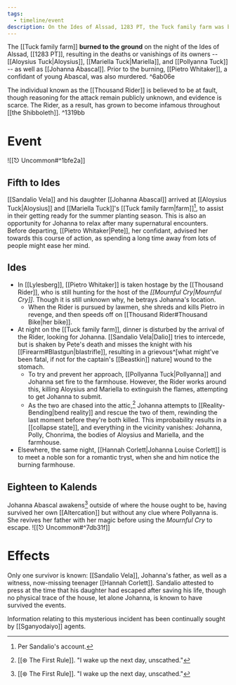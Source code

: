 ```yaml
---
tags:
  - timeline/event
description: On the Ides of Alssad, 1283 PT, the Tuck family farm was burnt to the ground.
---
```


The [[Tuck family farm]] **burned to the ground** on the night of the Ides of Alssad, [[1283 PT]], resulting in the deaths or vanishings of its owners -- [[Aloysius Tuck|Aloysius]], [[Mariella Tuck|Mariella]], and [[Pollyanna Tuck]] --  as well as [[Johanna Abascal]]. Prior to the burning, [[Pietro Whitaker]], a confidant of young Abascal, was also murdered. ^6ab06e

The individual known as the [[Thousand Rider]] is believed to be at fault, though reasoning for the attack remain publicly unknown, and evidence is scarce. The Rider, as a result, has grown to become infamous throughout [[the Shibboleth]]. ^1319bb

# Event
![[⎋ Uncommon#^1bfe2a]]
## Fifth to Ides
[[Sandalio Vela]] and his daughter [[Johanna Abascal]] arrived at [[Aloysius Tuck|Aloysius]] and [[Mariella Tuck]]'s [[Tuck family farm|farm]][^1], to assist in their getting ready for the summer planting season. This is also an opportunity for Johanna to relax after many supernatural encounters. Before departing, [[Pietro Whitaker|Pete]], her confidant, advised her towards this course of action, as spending a long time away from lots of people might ease her mind.
## Ides
* In [[Lylesberg]], [[Pietro Whitaker]] is taken hostage by the [[Thousand Rider]], who is still hunting for the host of the *[[Mournful Cry|Mournful Cry]]*. Though it is still unknown why, he betrays Johanna's location. 
	* When the Rider is pursued by lawmen, she shreds and kills Pietro in revenge, and then speeds off on [[Thousand Rider#Thousand Bike|her bike]].
* At night on the [[Tuck family farm]], dinner is disturbed by the arrival of the Rider, looking for Johanna. [[Sandalio Vela|Dalio]] tries to intercede, but is shaken by Pete's death and misses the knight with his [[Firearm#Blastgun|blastrifle]], resulting in a grievous^[what might've been fatal, if not for the captain's [[Beastkin]] nature] wound to the stomach. 
	* To try and prevent her approach, [[Pollyanna Tuck|Pollyanna]] and Johanna set fire to the farmhouse. However, the Rider works around this, killing Aloysius and Mariella to extinguish the flames, attempting to get Johanna to submit. 
	* As the two are chased into the attic,[^2] Johanna attempts to [[Reality-Bending|bend reality]] and rescue the two of them, rewinding the last moment before they're both killed. This improbability results in a [[collapse state]], and everything in the vicinity vanishes: Johanna, Polly, Chonrima, the bodies of Aloysius and Mariella, and the farmhouse.
* Elsewhere, the same night, [[Hannah Corlett|Johanna Louise Corlett]] is to meet a noble son for a romantic tryst, when she and him notice the burning farmhouse.

## Eighteen to Kalends
Johanna Abascal awakens[^2] outside of where the house ought to be, having survived her own [[Altercation]] but without any clue where Pollyanna is. She revives her father with her magic before using the *Mournful Cry* to escape.
![[⎋ Uncommon#^7db31f]]
# Effects

Only one survivor is known: [[Sandalio Vela]], Johanna's father, as well as a witness, now-missing teenager [[Hannah Corlett]]. Sandalio attested to press at the time that his daughter had escaped after saving his life, though no physical trace of the house, let alone Johanna, is known to have survived the events. 

Information relating to this mysterious incident has been continually sought by [[Sganyodaiyo]] agents.

[^1]: Per Sandalio's account. 
[^2]: [[⊛ The First Rule]]. "I wake up the next day, unscathed."